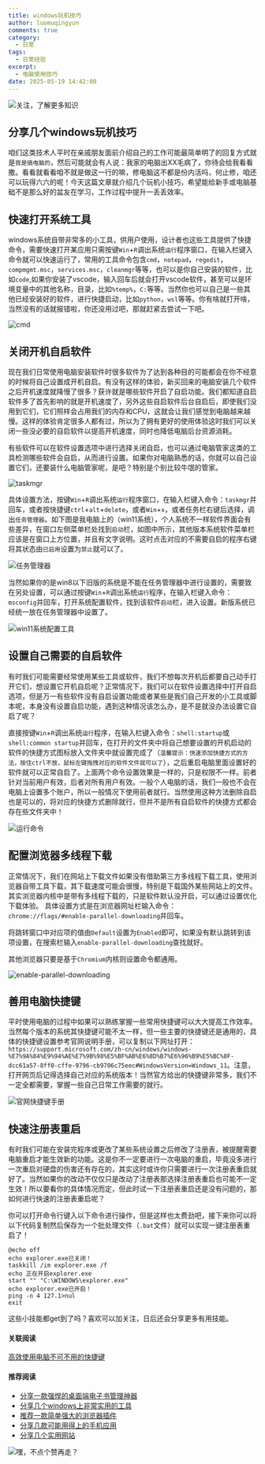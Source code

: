 ```yaml
---
title: windows玩机技巧
author: luomuqingyun
comments: true
category:
  - 日常
tags:
  - 日常经验
excerpt:
  - 电脑使用技巧
date: 2025-05-19 14:42:00
---
```

![关注，了解更多知识](https://files.mdnice.com/user/38598/6816d023-b102-440f-8ad0-095db85b4f5d.png)
## 分享几个windows玩机技巧
咱们这类技术人平时在亲戚朋友面前介绍自己的工作可能最简单明了的回复方式就是`我是搞电脑的`，然后可能就会有人说：我家的电脑出XX毛病了，你待会给我看看撒。看看就看看咱不就是做这一行的嘛，修电脑这不都是份内活吗，何止修，咱还可以玩得六六的呢！今天这篇文章就介绍几个玩机小技巧，希望能给新手或电脑基础不是那么好的盆友在学习，工作过程中提升一丢丢效率。
## 快速打开系统工具
windows系统自带非常多的小工具，供用户使用，设计者也这些工具提供了快捷命令，需要快速打开某应用只需按键`Win`+`R`调出系统`运行`程序窗口，在输入栏键入命令就可以快速运行了，常用的工具命令包含`cmd`，`notepad`，`regedit`，`compmgmt.msc`，`services.msc`，`cleanmgr`等等，也可以是你自己安装的软件，比如`code`,如果你安装了vscode，输入回车后就会打开vscode软件，甚至可以是环境变量中的其他名称，目录，比如`%temp%`，`C:`等等。当然你也可以自己是一些其他已经安装好的软件，进行快捷启动，比如`python`，`wsl`等等。你有啥就打开啥，当然没有的话就报错啦，你还没用过吧，那就赶紧去尝试一下吧。

![cmd](https://files.mdnice.com/user/38598/97b7b0e0-ccad-4972-8b0e-968376f6ec50.png)

## 关闭开机自启软件
现在我们日常使用电脑安装软件时很多软件为了达到各种目的可能都会在你不经意的时候将自己设置成开机自启。有没有这样的体验，新买回来的电脑安装几个软件之后开机速度就降慢了很多？获许就是哪些软件开启了自启功能。我们都知道自启软件多了首先影响的就是开机速度了，另外这些自启软件后台自启后，即使我们没用到它们，它们照样会占用我们的内存和CPU，这就会让我们感觉到电脑越来越慢。这样的体验肯定很多人都有过，所以为了拥有更好的使用体验这时我们可以关闭一些没必要的自启软件以提高开机速度，同时也降低电脑后台资源消耗。

有些软件可以在软件设置选项中进行选择关闭自启，也可以通过电脑管家这类的工具检测哪些软件会自启，从而进行设置。如果你对电脑熟悉的话，你就可以自己设置它们，还要装什么电脑管家呢，是吧？特别是个别比较牛氓的管家。

![taskmgr](https://files.mdnice.com/user/38598/7fd624d9-2050-4f71-b6af-69424abf206d.png)

具体设置方法，按键`Win`+`R`调出系统`运行`程序窗口，在输入栏键入命令：`taskmgr`并回车，或者按快捷键`ctrl`+`alt`+`delete`，或者`Win`+`x`，或者任务栏右键后选择，调出`任务管理器`。如下图是我电脑上的（win11系统），个人系统不一样软件界面会有些差异，在窗口左侧菜单栏处找到`启动`栏，如图中所示，其他版本系统软件菜单栏应该是在窗口上方位置，并且有文字说明。这时点击对应的不需要自启的程序右键将其状态由`已启用`设置为`禁止`就可以了。

![任务管理器](https://files.mdnice.com/user/38598/a5cfea2e-eb52-4014-83b9-7de498679042.png)

当然如果你的是win8以下旧版的系统是不能在任务管理器中进行设置的，需要致在另处设置，可以通过按键`Win`+`R`调出系统`运行`程序，在输入栏键入命令：`msconfig`并回车，打开系统配置软件，找到该软件`启动`栏，进入设置。新版系统已经统一放在任务管理器中设置了。

![win11系统配置工具](https://files.mdnice.com/user/38598/2d2a630a-9f37-4f9b-83a2-a463aa022299.png)


## 设置自己需要的自启软件
有时我们可能需要经常使用某些工具或软件，我们不想每次开机后都要自己动手打开它们，想设置它开机自启呢？正常情况下，我们可以在软件设置选择中打开自启选项，但是万一有些软件没有自启设置功能或者某些是我们自己开发的小工具或脚本呢，本身没有设置自启功能，遇到这种情况该怎么办，是不是就没办法设置它自启了呢？

直接按键`Win`+`R`调出系统`运行`程序，在输入栏键入命令：`shell:startup`或`shell:common startup`并回车，在打开的文件夹中将自己想要设置的开机启动的软件的快捷方式图标放入文件夹中就设置完成了（`温馨提示：快速添加快捷方式的方法，按住ctrl不放，鼠标左键拖拽对应的软件文件就可以了`），之后重启电脑里面设置好的软件就可以正常自启了。上面两个命令设置效果是一样的，只是权限不一样。前者针对当前用户有效，后者对所有用户有效。一般个人电脑的话，我们一般也不会在电脑上设置多个账户，所以一般情况下使用前者就行。当然使用这种方法删除自启也是可以的，将对应的快捷方式删除就行，但并不是所有自启软件的快捷方式都会存在些文件夹中！

![运行命令](https://files.mdnice.com/user/38598/be3307f2-7fd3-4cf6-98aa-3cbc971761f9.png)


## 配置浏览器多线程下载
正常情况下，我们在网站上下载文件如果没有借助第三方多线程下载工具，使用浏览器自带工具下载，其下载速度可能会很慢，特别是下载国外某些网站上的文件。其实浏览器内核中是带有多线程下载的，只是软件默认没开启，可以通过设置优化下载体验。
具体设置方式是在浏览器网址栏输入命令：`chrome://flags/#enable-parallel-downloading`并回车。

将跳转窗口中对应项的值由`Default`设置为`Enabled`即可，如果没有默认跳转到该项设置，在搜索栏输入`enable-parallel-downloading`查找就好。

其他浏览器只要是基于`Chromium`内核则设置命令都通用。

![enable-parallel-downloading](https://files.mdnice.com/user/38598/ded24ba4-ad9b-4118-985b-a63eddccf95f.png)


## 善用电脑快捷键
平时使用电脑的过程中如果可以熟练掌握一些常用快捷键可以大大提高工作效率。当然每个版本的系统其快捷键可能不太一样，但一些主要的快捷键还是通用的，具体的快捷键设置参考官网说明手册，可以复制以下网址打开：`https://support.microsoft.com/zh-cn/windows/windows-%E7%9A%84%E9%94%AE%E7%9B%98%E5%BF%AB%E6%8D%B7%E6%96%B9%E5%BC%8F-dcc61a57-8ff0-cffe-9796-cb9706c75eec#WindowsVersion=Windows_11`。注意，打开网页后记得选择自己对应的系统版本！当然官方给出的快捷键非常多，我们不一定全都需要，掌握一些自己日常工作需要的就行。

![官网快捷键手册](https://files.mdnice.com/user/38598/052e057c-79d3-4769-b547-6e64074febb6.png)

## 快速注册表重启
有时我们可能在安装完程序或更改了某些系统设置之后修改了注册表，被提醒需要电脑重启才能生效新的功能。这是你不一定要进行一次电脑的重启，毕竟没多进行一次重启对硬盘的伤害还有存在的，其实这时或许你只需要进行一次注册表重启就好了。当然如果你的改动不仅仅只是改动了注册表那选择注册表重启也可能不一定生效！所以要看你的具体情况而定，但此时试一下注册表重启还是没有问题的，那如何进行快速的注册表重启呢？

你可以打开命令行键入以下命令进行操作，但是这样也太费劲吧，接下来你可以将以下代码复制然后保存为一个批处理文件（`.bat`文件）就可以实现一键注册表重启了！
```
@echo off
echo explorer.exe已关闭！
taskkill /im explorer.exe /f
echo 正在开启explorer.exe
start "" "C:\WINDOWS\explorer.exe"
echo explorer.exe已开启！
ping -n 4 127.1>nul
exit
```

这些小技能都get到了吗？喜欢可以加关注，日后还会分享更多有用技能。

#### 关联阅读
[高效使用电脑不可不用的快捷键](https://mp.weixin.qq.com/s?__biz=MzkwODI1MjI1MQ==&mid=2247483732&idx=1&sn=2d1d4af767570bf5ef88d9e46712153a&chksm=c0cd8460f7ba0d761036c7cf951eb9454ec5c35a9ed96ac6d8053bd21398a39efe594db5ad94&token=2078184598&lang=zh_CN#rd)

#### 推荐阅读
- [分享一款强悍的桌面端电子书管理神器](https://mp.weixin.qq.com/s?__biz=MzI1OTQ4MTg4Ng==&mid=2247485514&idx=2&sn=4bed5fe725f51bf92ff3f41f0d56b1fc&chksm=ea79003bdd0e892d65182ca5e705e60386d394741a313f963ecaf05144f3767b155d3b7a0aa5&token=810197258&lang=zh_CN#rd)
- [分享几个windows上非常实用的工具](https://mp.weixin.qq.com/s?__biz=MzI1OTQ4MTg4Ng==&mid=2247485420&idx=2&sn=728ca4abbadf7caf51c392e7d7045cbe&chksm=ea790f9ddd0e868b9fa162c80db1876199845f387bbe851c8d38a4e8412329ae635916c13cfb&token=810197258&lang=zh_CN#rd)
- [推荐一款简单强大的浏览器插件](https://mp.weixin.qq.com/s?__biz=MzI1OTQ4MTg4Ng==&mid=2247485454&idx=2&sn=a96a2d5a39f3a04156447de30eed861b&chksm=ea79007fdd0e896981f5883414235894af2157144cf2a187e8343d43d1baedae15d1879b39db&token=810197258&lang=zh_CN#rd)
- [分享几款可能用得上的手机应用](https://mp.weixin.qq.com/s?__biz=MzI1OTQ4MTg4Ng==&mid=2247485395&idx=2&sn=601cbe04250d6c0f22426efa8a764228&chksm=ea790fa2dd0e86b4580919a7a092fc254be859bed5afd5ae577df73e63cb4d53f9807a237209&token=810197258&lang=zh_CN#rd)
- [分享几个实用网站](https://mp.weixin.qq.com/s?__biz=MzI1OTQ4MTg4Ng==&mid=2247484180&idx=1&sn=e3216d4953611ee64661eab3d4f6b67d&chksm=ea790b65dd0e8273e68fb39c40a893cd32551a77314c26de7b566e7924f96c5bf882882de72e&token=810197258&lang=zh_CN#rd)

![嘿，不点个赞再走？](https://files.mdnice.com/user/38598/5a34f484-ae97-4058-a891-28773b3b04e5.png)